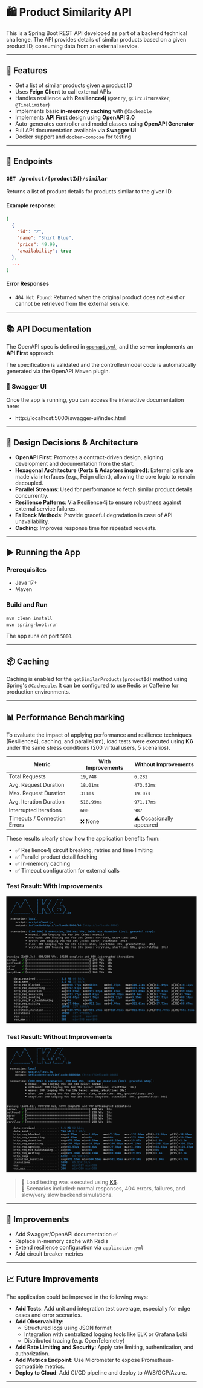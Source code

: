 # 🛍️ Product Similarity API

This is a Spring Boot REST API developed as part of a backend technical challenge. The API provides details of similar products based on a given product ID, consuming data from an external service.

---

## 🚀 Features

- Get a list of similar products given a product ID
- Uses **Feign Client** to call external APIs
- Handles resilience with **Resilience4j** (`@Retry`, `@CircuitBreaker`, `@TimeLimiter`)
- Implements basic **in-memory caching** with `@Cacheable`
- Implements **API First** design using **OpenAPI 3.0**
- Auto-generates controller and model classes using **OpenAPI Generator**
- Full API documentation available via **Swagger UI**
- Docker support and `docker-compose` for testing

---

## 🧪 Endpoints

### `GET /product/{productId}/similar`

Returns a list of product details for products similar to the given ID.

#### Example response:

```json
[
  {
    "id": "2",
    "name": "Shirt Blue",
    "price": 49.99,
    "availability": true
  },
  ...
]
```

#### Error Responses

- `404 Not Found`: Returned when the original product does not exist or cannot be retrieved from the external service.

---

## 📚 API Documentation

The OpenAPI spec is defined in [`openapi.yml`](src/main/resources/openapi/openapi.yml), and the server implements an **API First** approach.

The specification is validated and the controller/model code is automatically generated via the OpenAPI Maven plugin.

### 🔗 Swagger UI

Once the app is running, you can access the interactive documentation here:

- http://localhost:5000/swagger-ui/index.html

---

## 🧠 Design Decisions & Architecture

- **OpenAPI First**: Promotes a contract-driven design, aligning development and documentation from the start.
- **Hexagonal Architecture (Ports & Adapters inspired)**: External calls are made via interfaces (e.g., Feign client), allowing the core logic to remain decoupled.
- **Parallel Streams**: Used for performance to fetch similar product details concurrently.
- **Resilience Patterns**: Via Resilience4j to ensure robustness against external service failures.
- **Fallback Methods**: Provide graceful degradation in case of API unavailability.
- **Caching**: Improves response time for repeated requests.

---

## ▶️ Running the App

### Prerequisites

- Java 17+
- Maven

### Build and Run

```bash
mvn clean install
mvn spring-boot:run
```

The app runs on port `5000`.

---

## 📦 Caching

Caching is enabled for the `getSimilarProducts(productId)` method using Spring's `@Cacheable`. It can be configured to use Redis or Caffeine for production environments.

---

## 📊 Performance Benchmarking

To evaluate the impact of applying performance and resilience techniques (Resilience4j, caching, and parallelism), load tests were executed using **K6** under the same stress conditions (200 virtual users, 5 scenarios).

| Metric                        | With Improvements     | Without Improvements     |
|------------------------------|------------------------|---------------------------|
| Total Requests               | `19,748`               | `6,282`                   |
| Avg. Request Duration        | `18.01ms`              | `473.52ms`                |
| Max. Request Duration        | `311ms`                | `19.07s`                  |
| Avg. Iteration Duration      | `518.99ms`             | `971.17ms`                |
| Interrupted Iterations       | `600`                  | `987`                     |
| Timeouts / Connection Errors | ❌ None                | ⚠️ Occasionally appeared  |

These results clearly show how the application benefits from:

- ✅ Resilience4j circuit breaking, retries and time limiting  
- ✅ Parallel product detail fetching  
- ✅ In-memory caching  
- ✅ Timeout configuration for external calls

### Test Result: With Improvements
![With Improvements](docs/performance/with-improvements.png)

### Test Result: Without Improvements
![Without Improvements](docs/performance/without-improvements.png)

> 🧪 Load testing was executed using [K6](https://k6.io).  
> 🔄 Scenarios included: normal responses, 404 errors, failures, and slow/very slow backend simulations.

---

## 📌 Improvements

- Add Swagger/OpenAPI documentation ✅
- Replace in-memory cache with Redis
- Extend resilience configuration via `application.yml`
- Add circuit breaker metrics

---

## 📈 Future Improvements

The application could be improved in the following ways:

- **Add Tests**: Add unit and integration test coverage, especially for edge cases and error scenarios.
- **Add Observability**:
  - Structured logs using JSON format
  - Integration with centralized logging tools like ELK or Grafana Loki
  - Distributed tracing (e.g. OpenTelemetry)
- **Add Rate Limiting and Security**: Apply rate limiting, authentication, and authorization.
- **Add Metrics Endpoint**: Use Micrometer to expose Prometheus-compatible metrics.
- **Deploy to Cloud**: Add CI/CD pipeline and deploy to AWS/GCP/Azure.

---